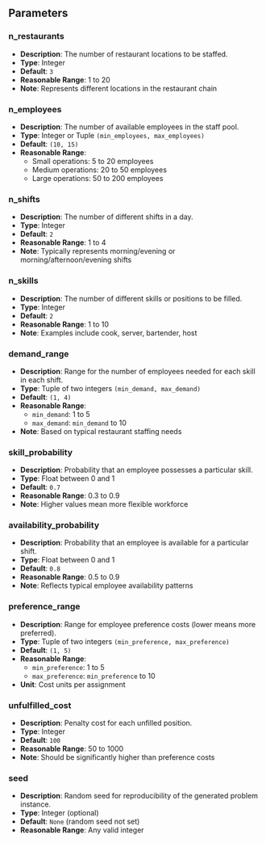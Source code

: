 ## Parameters

### n_restaurants
- **Description**: The number of restaurant locations to be staffed.
- **Type**: Integer
- **Default**: `3`
- **Reasonable Range**: 1 to 20
- **Note**: Represents different locations in the restaurant chain

### n_employees
- **Description**: The number of available employees in the staff pool.
- **Type**: Integer or Tuple `(min_employees, max_employees)`
- **Default**: `(10, 15)`
- **Reasonable Range**:
  - Small operations: 5 to 20 employees
  - Medium operations: 20 to 50 employees
  - Large operations: 50 to 200 employees

### n_shifts
- **Description**: The number of different shifts in a day.
- **Type**: Integer
- **Default**: `2`
- **Reasonable Range**: 1 to 4
- **Note**: Typically represents morning/evening or morning/afternoon/evening shifts

### n_skills
- **Description**: The number of different skills or positions to be filled.
- **Type**: Integer
- **Default**: `2`
- **Reasonable Range**: 1 to 10
- **Note**: Examples include cook, server, bartender, host

### demand_range
- **Description**: Range for the number of employees needed for each skill in each shift.
- **Type**: Tuple of two integers `(min_demand, max_demand)`
- **Default**: `(1, 4)`
- **Reasonable Range**:
  - `min_demand`: 1 to 5
  - `max_demand`: `min_demand` to 10
- **Note**: Based on typical restaurant staffing needs

### skill_probability
- **Description**: Probability that an employee possesses a particular skill.
- **Type**: Float between 0 and 1
- **Default**: `0.7`
- **Reasonable Range**: 0.3 to 0.9
- **Note**: Higher values mean more flexible workforce

### availability_probability
- **Description**: Probability that an employee is available for a particular shift.
- **Type**: Float between 0 and 1
- **Default**: `0.8`
- **Reasonable Range**: 0.5 to 0.9
- **Note**: Reflects typical employee availability patterns

### preference_range
- **Description**: Range for employee preference costs (lower means more preferred).
- **Type**: Tuple of two integers `(min_preference, max_preference)`
- **Default**: `(1, 5)`
- **Reasonable Range**:
  - `min_preference`: 1 to 5
  - `max_preference`: `min_preference` to 10
- **Unit**: Cost units per assignment

### unfulfilled_cost
- **Description**: Penalty cost for each unfilled position.
- **Type**: Integer
- **Default**: `100`
- **Reasonable Range**: 50 to 1000
- **Note**: Should be significantly higher than preference costs

### seed
- **Description**: Random seed for reproducibility of the generated problem instance.
- **Type**: Integer (optional)
- **Default**: `None` (random seed not set)
- **Reasonable Range**: Any valid integer